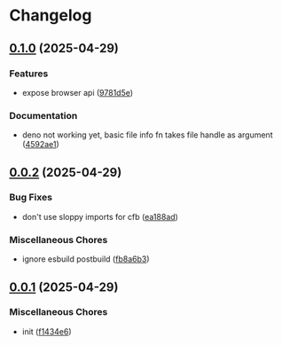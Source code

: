 # Changelog

## [0.1.0](https://github.com/phi-ag/rvt/compare/v0.0.2...v0.1.0) (2025-04-29)


### Features

* expose browser api ([9781d5e](https://github.com/phi-ag/rvt/commit/9781d5e44abd4780f3770dd01c095863dd02dcfd))


### Documentation

* deno not working yet, basic file info fn takes file handle as argument ([4592ae1](https://github.com/phi-ag/rvt/commit/4592ae1f7ebe9918924f5cbb34e9a298b9dcb555))

## [0.0.2](https://github.com/phi-ag/rvt/compare/v0.0.1...v0.0.2) (2025-04-29)


### Bug Fixes

* don't use sloppy imports for cfb ([ea188ad](https://github.com/phi-ag/rvt/commit/ea188add352534610240dabe47e7d5a8de32e98e))


### Miscellaneous Chores

* ignore esbuild postbuild ([fb8a6b3](https://github.com/phi-ag/rvt/commit/fb8a6b3bb7481a313fff2a41301cc878a5528fe8))

## [0.0.1](https://github.com/phi-ag/rvt/compare/v0.0.1...v0.0.1) (2025-04-29)


### Miscellaneous Chores

* init ([f1434e6](https://github.com/phi-ag/rvt/commit/f1434e67419af13f9a010662046a4677cadcf353))
